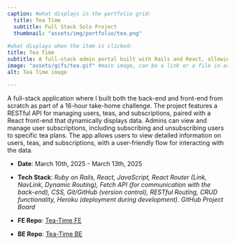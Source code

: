 ```yaml
---
caption: #what displays in the portfolio grid:
  title: Tea Time
  subtitle: Full Stack Solo Project
  thumbnail: "assets/img/portfolio/tea.png"
  
#what displays when the item is clicked:
title: Tea Time
subtitle: A full-stack admin portal built with Rails and React, allowing admins to manage users, teas, and subscriptions.
image: "assets/gifs/tea.gif" #main image, can be a link or a file in assets/img/portfolio
alt: Tea Time image

---
```

A full-stack application where I built both the back-end and front-end from scratch as part of a 16-hour take-home challenge. The project features a RESTful API for managing users, teas, and subscriptions, paired with a React front-end that dynamically displays data. Admins can view and manage user subscriptions, including subscribing and unsubscribing users to specific tea plans. The app allows users to view detailed information on users, teas, and subscriptions, with a user-friendly flow for interacting with the data.

- **Date**: March 10th, 2025 - March 13th, 2025

- **Tech Stack**: *Ruby on Rails, React, JavaScript, React Router (Link, NavLink, Dynamic Routing), Fetch API (for communication with the back-end), CSS, Git/GitHub (version control), RESTful Routing, CRUD functionality, Heroku (deployment during development). GitHub Project Board*

- **FE Repo**: <a href="https://github.com/JonoSommers/Tea-Time-FE" target="_blank"><u>Tea-Time FE</u></a>
- **BE Repo**: <a href="https://github.com/JonoSommers/Tea-Time-BE" target="_blank"><u>Tea-Time BE</u></a>
